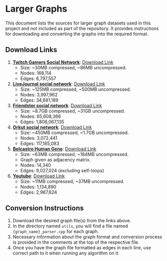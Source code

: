 # Larger Graphs

This document lists the sources for larger graph datasets used in this project and not included as part of the repository. It provides instructions for downloading and converting the graphs into the required format.

## Download Links

1. [**Twitch Gamers Social Network**](https://snap.stanford.edu/data/twitch_gamers.html): [Download Link](https://snap.stanford.edu/data/twitch_gamers.zip)
   - Size: ~30MB compressed, ~86MB uncompressed.
   - Nodes: 168,114
   - Edges: 6,797,557
2. [**LiveJournal social network**](https://snap.stanford.edu/data/com-LiveJournal.html): [Download Link](https://snap.stanford.edu/data/bigdata/communities/com-lj.ungraph.txt.gz)
   - Size: ~125MB compressed, ~500MB uncompressed.
   - Nodes: 3,997,962
   - Edges: 34,681,189
3. [**Friendster social network**](https://snap.stanford.edu/data/com-Friendster.html): [Download Link](https://example.com/graph4)
   - Size: ~8.7GB compressed, ~31GB uncompressed.
   - Nodes: 65,608,366
   - Edges: 1,806,067,135
4. [**Orkut social network**](https://snap.stanford.edu/data/com-Orkut.html): [Download Link](https://example.com/graph3)
   - Size: ~450MB compressed, ~1.7GB uncompressed.
   - Nodes: 3,072,441
   - Edges: 117,185,083
5. [**Belcastro Human Gene**](https://sparse.tamu.edu/Belcastro/human_gene2): [Download Link](https://suitesparse-collection-website.herokuapp.com/MM/Belcastro/human_gene2.tar.gz)
   - Size: ~63MB compressed, ~184MB uncompressed.
   - Graph given as adjacency matrix.
   - Nodes: 14,340
   - Edges: 9,027,024 (excluding self-loops)
6. [**Youtube**](https://snap.stanford.edu/data/com-Youtube.html): [Download Link](https://snap.stanford.edu/data/bigdata/communities/com-youtube.ungraph.txt.gz)
   - Size: ~11MB compressed, ~37MB uncompressed.
   - Nodes: 1,134,890
   - Edges: 2,987,624

<!-- X. [**Agatha_2015 Sybrandt**](https://sparse.tamu.edu/Sybrandt/AGATHA_2015): [Download Link](https://example.com/graph5)
   - Size: ~900MB compressed, ~4.3GB uncompressed.
   - Nodes: 183,964,077
   - Edges: 11,588,725,964 -->

## Conversion Instructions

1. Download the desired graph file(s) from the links above.
2. In the directory named `utils`, you will find a file named `{graph_name}_parser.cpp` for each graph.
3. Necessary information about the graph format and conversion process is provided in the comments at the top of the respective file.
4. Once you have the graph file formatted as edges in each line, use correct path to it when running any algorithm on it.
